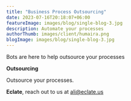 ```yaml
---
title: "Business Process Outsourcing"
date: 2023-07-16T20:18:07+06:00
featureImage: images/blog/single-blog-3.jpg
description: Automate your processes
authorThumb: images/client/humaira.png
blogImage: images/blog/single-blog-3.jpg
---
```

Bots are here to help outsource your processes

**Outsourcing**

Outsource your processes. 



__Eclate__, reach out to us at ali@eclate.us
